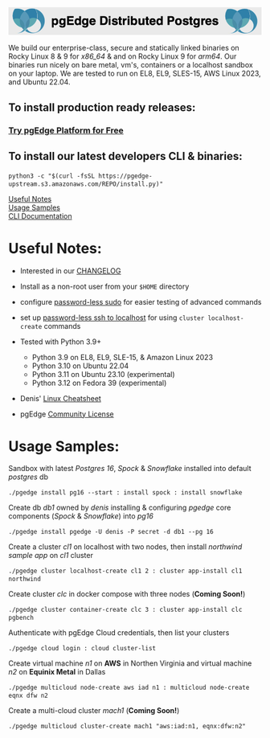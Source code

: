 
![# pgEdge Distributed Postgres](img/pgedge-dp-banner.png)

We build our enterprise-class, secure and statically linked binaries on Rocky Linux 8 & 9 for *x86_64* & and on Rocky Linux 9 for *arm64*.   Our binaries run nicely on bare metal, vm's, containers or a localhost sandbox on your laptop.  We are tested to run on EL8, EL9, SLES-15, AWS Linux 2023, and Ubuntu 22.04.

## To install production ready releases:
### [Try pgEdge Platform for Free](https://www.pgedge.com/get-started/platform)

## To install our latest developers CLI & binaries:

```
python3 -c "$(curl -fsSL https://pgedge-upstream.s3.amazonaws.com/REPO/install.py)"
```

[Useful Notes](#useful-notes)<br>
[Usage Samples](#usage-samples)<br>
[CLI Documentation](https://github.com/pgedge/cli/blob/REL24_1/cli/README.md)

# Useful Notes:
- Interested in our [CHANGELOG](https://github.com/pgEdge/cli/blob/REL24_1/CHANGELOG.md)

- Install as a non-root user from your `$HOME` directory

- configure [password-less sudo](https://blog.pgedge.org/index.php/2023/04/07/passwordless-sudo/) for easier testing of advanced commands

- set up [password-less ssh to localhost](https://blog.pgedge.org/index.php/2023/06/07/passwordless-ssh-to-localhost-2) for using `cluster localhost-create` commands

- Tested with Python 3.9+ 
  - Python 3.9 on EL8, EL9, SLE-15, & Amazon Linux 2023
  - Python 3.10 on Ubuntu 22.04
  - Python 3.11 on Ubuntu 23.10 (experimental)
  - Python 3.12 on Fedora 39 (experimental)

- Denis' [Linux Cheatsheet](http://lussier.io)

- pgEdge [Community License](https://www.pgedge.com/communitylicense)



# Usage Samples:

Sandbox with latest *Postgres 16*, *Spock* & *Snowflake* installed into default *postgres* db<br>
```
./pgedge install pg16 --start : install spock : install snowflake
```

Create db *db1* owned by *denis* installing & configuring *pgedge* core components (*Spock* & *Snowflake*) into *pg16*

```
./pgedge install pgedge -U denis -P secret -d db1 --pg 16
```


Create a cluster *cl1* on localhost with two nodes, then install *northwind sample app* on *cl1* cluster

```
./pgedge cluster localhost-create cl1 2 : cluster app-install cl1 northwind
```

Create cluster *clc* in docker compose with three nodes (**Coming Soon!**)
```
./pgedge cluster container-create clc 3 : cluster app-install clc pgbench
```

Authenticate with pgEdge Cloud credentials, then list your clusters
```
./pgedge cloud login : cloud cluster-list
```

Create virtual machine *n1* on **AWS** in Northen Virginia and virtual machine *n2* on **Equinix Metal** in Dallas
```
./pgedge multicloud node-create aws iad n1 : multicloud node-create eqnx dfw n2
```

Create a multi-cloud cluster *mach1* (**Coming Soon!**)
```
./pgedge multicloud cluster-create mach1 "aws:iad:n1, eqnx:dfw:n2"
```

